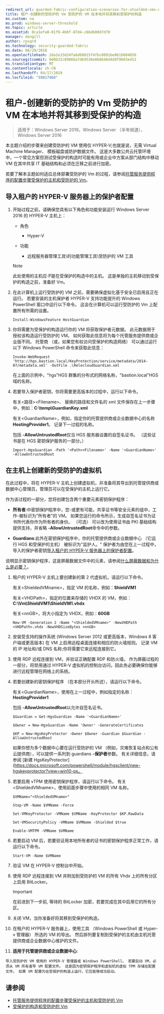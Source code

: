 ```yaml
---
redirect_url: guarded-fabric-configuration-scenarios-for-shielded-vms-overview.md
title: 租户-创建新的受防护的 Vm 受防护的 VM 在本地并将其移到受保护的构造
ms.custom: na
ms.prod: windows-server-threshold
ms.topic: article
ms.assetid: 0ca1efa0-01f9-4b6f-87d4-c66db00d7d70
manager: dongill
author: rpsqrd
ms.technology: security-guarded-fabric
ms.date: 08/29/2018
ms.openlocfilehash: 2da1e33d24fa6d68815f4fbc0891be0616004856
ms.sourcegitcommit: 0d0b32c8986ba7db9536e0b8648d4ddf9b03e452
ms.translationtype: MT
ms.contentlocale: zh-CN
ms.lasthandoff: 04/17/2019
ms.locfileid: "59817468"
---
```

# <a name="shielded-vms-for-tenants---creating-a-new-shielded-vm-on-premises-and-moving-it-to-a-guarded-fabric"></a>租户-创建新的受防护的 Vm 受防护的 VM 在本地并将其移到受保护的构造

>适用于：Windows Server 2019，Windows Server （半年频道），Windows Server 2016


<!-- NOTE THAT THIS FILE HAS A "redirect_url" LINE IN THE METADATA. EVENTUALLY WE WILL PROBABLY STRIP OUT THE DETAILED METADATA AND THE CONTENT BELOW, SO IT'S PURELY A REDIRECTED TOPIC. However, as of mid-November 2016, we're still deciding. -->



本主题介绍的步骤来创建受防护的 VM 使用仅 HYPER-V;也就是说，无需 Virtual Machine Manager、 模板磁盘或防护数据文件。 这是大多数公共云托管环境中，一个常见方案但测试受保护的构造时可能有用或企业中方案从部门结构中移动 VM 在其中共享 IT 基础结构和必须在迁移之前进行加密。

若要了解本主题如何适应总体部署受防护的 Vm 的过程，请参阅[托管服务提供程序的配置步骤受保护的主机和受防护的 Vm](guarded-fabric-configuration-scenarios-for-shielded-vms-overview.md)。

## <a name="import-the-guardian-configuration-on-the-tenant-hyper-v-server"></a>导入租户的 HYPER-V 服务器上的保护者配置

1.  开始过程之前，请确保您具有以下角色和功能安装运行 Windows Server 2016 的 HYPER-V 主机上：

    - 角色

        - Hyper-V

    - 功能

        - 远程服务器管理工具\\的功能管理工具\\受防护的 VM 工具

    > [!NOTE]
    > 此处使用的主机应*不*是在受保护的构造中的主机。 这是单独的主机移动到受保护的构造之前，准备好 Vm。

2.  在此计算机上运行受防护的 VM 之前，需要确保虚拟化基于安全已启用且正在运行。 若要安装的主机保护者 HYPER-V 支持功能提升的 Windows PowerShell 窗口中运行以下命令。 这会在计算机可以运行受防护的 Vm 上配置所有所需的设置。

        Install-WindowsFeature HostGuardian

3.  你将需要为受保护的构造运行你的 VM 将获取保护者元数据。 此元数据用于授权该构造运行受防护的 VM。 如何获取此信息将为每个托管服务提供商或企业版不同。 托管商 （或，如果您有权访问受保护的构造网络） 可以通过运行以下 Windows PowerShell 命令来获取此信息：

        Invoke-WebRequest 'http://hgs.bastion.local/KeyProtection/service/metadata/2014-07/metadata.xml' -OutFile .\RelecloudGuardian.xml

    在上面的示例中，"hgs"HGS 群集的分布式的网络名称，"bastion.local"HGS 域的名称。

4.  若要导入保护者密钥，你将需要更高版本的过程中，运行以下命令。

    有关&lt;路径&gt;&lt;Filename&gt;、 替换的路径和文件名的 xml 文件保存在上一步骤中，例如：**C:\\temp\\GuardianKey.xml**

    有关&lt;GuardianName&gt;，例如，指定你的托管提供商或企业数据中心的名称**HostingProvider1**。 记录下一过程的名称。

    包括 **-AllowUntrustedRoot**仅当 HGS 服务器设置的自签名证书。 （这些证书是在 HGS 密钥保护服务的一部分。）

        Import-HgsGuardian -Path '<Path><Filename>' -Name '<GuardianName>' -AllowUntrustedRoot

## <a name="create-a-new-shielded-virtual-machine-on-the-host"></a>在主机上创建新的受防护的虚拟机

在此过程中，将在 HYPER-V 主机上创建虚拟机，并准备将其导出到托管提供商或数据中心管理员，管理员可以在受保护的主机上运行它。

作为该过程的一部分，您将创建包含两个重要元素密钥保护程序：

-   **所有者**:中密钥保护程序中，您-或更有可能，共享证书等安全元素的组中，工作-被标识为"所有者"的 VM。 如果您运行的命令所示，生成自签名证书为证书所代表你作为所有者的身份。 （可选） 可以改为使用证书由 PKI 基础结构提供支持，并省略 **-AllowUntrustedRoot**命令中的参数。

-   **Guardians**:此外在密钥保护程序中，你的托管提供商或企业数据中心 （它运行 HGS 和受保护的主机） 被标识为"监护人。" 保护者为由您在上一过程中，导入的保护者密钥[导入租户的 HYPER-V 服务器上的保护者配置](#import-the-guardian-configuration-on-the-tenant-hyper-v-server)。

说明显示密钥保护程序，这是屏蔽数据文件中的元素，请参阅[什么屏蔽数据和为什么是必要？](guarded-fabric-and-shielded-vms.md#what-is-shielding-data-and-why-is-it-necessary)。

1.  租户的 HYPER-V 主机上要创建新的第 2 代虚拟机，请运行以下命令。

    有关&lt;ShieldedVMname&gt;，指定 VM 的名称，例如：**ShieldVM1**
    
    有关&lt;VHDPath&gt;，指定的位置来存储的 VHDX 的 VM，例如：**C:\\Vm\\ShieldVM1\\ShieldVM1.vhdx**
    
    有关&lt;nnGB&gt;，将大小指定为 VHDX，例如：**60GB**

        New-VM -Generation 2 -Name "<ShieldedVMname>" -NewVHDPath <VHDPath>.vhdx -NewVHDSizeBytes <nnGB>

2.  安装受支持的操作系统 (Windows Server 2012 或更高版本，Windows 8 客户端或更高版本) 在 VM 上启用远程桌面连接和相应的防火墙规则。 记录 VM 的 IP 地址和/或 DNS 名称;你将需要它来远程连接到它。

3.  使用 RDP 远程连接到 VM，并验证正确配置 RDP 和防火墙。 作为屏蔽过程的一部分，将禁用通过 HYPER-V 虚拟机的控制台访问，因此务必要确保你能够进行远程管理在网络上的系统。

4.  若要创建新的密钥保护程序 （在本部分开头所述），请运行以下命令。

    有关&lt;GuardianName&gt;，使用在上一过程中，例如指定的名称：**HostingProvider1**

    包括 **-AllowUntrustedRoot**以允许自签名证书。

        $Guardian = Get-HgsGuardian -Name '<GuardianName>'

        $Owner = New-HgsGuardian -Name 'Owner' -GenerateCertificates

        $KP = New-HgsKeyProtector -Owner $Owner -Guardian $Guardian -AllowUntrustedRoot

    如果你想为多个数据中心要在运行受防护的 VM （例如，灾难恢复站点和公有云提供商），可以提供一系列到 guardians **-保护者**参数。 有关详细信息，请参阅 [新建 HgsKeyProtector] (https://docs.microsoft.com/powershell/module/hgsclient/new-hgskeyprotector?view=win10-ps。

5.  若要启用 vTPM 使用密钥保护程序，请运行以下命令。 有关&lt;ShieldedVMname&gt;，使用前面步骤中使用的相同 VM 名称。

        $VMName="<ShieldedVMname>"

        Stop-VM -Name $VMName -Force

        Set-VMKeyProtector -VMName $VMName -KeyProtector $KP.RawData

        Set-VMSecurityPolicy -VMName $VMName -Shielded $true

        Enable-VMTPM -VMName $VMName

6.  若要启动 VM 后，若要验证用本地所有者的证书的密钥保护程序正常工作，请运行以下命令。

        Start-VM -Name $VMName

7.  验证 VM 在 HYPER-V 控制台中开始。

8.  使用 RDP 远程连接到 VM 并附加到受防护的 VM 的所有 Vhdx 上的所有分区上启用 BitLocker。

    > [!IMPORTANT]
    > 在前进到下一步前, 等待的 BitLocker 加密，若要完成在其中启用它的所有分区。

9.  关闭 VM，当你准备好将其移到受保护的构造。

10.  在租户的 HYPER-V 服务器上，使用工具 （Windows PowerShell 或 Hyper-v 管理器） 所选的 VM 的导出。 然后排列要复制到受保护的主机由主机托管提供商或企业数据中心维护的文件。

11.  **适用于托管提供商或企业数据中心**:

    导入受防护的 VM 使用的 HYPER-V 管理器或 Windows PowerShell。 若要启动 VM，必须从 VM 所有者导 VM 配置文件。 这是因为密钥保护程序和虚拟机的虚拟 TPM 存储在配置文件。 如果 VM 配置为在受保护的构造上运行，它应能够成功启动。

## <a name="see-also"></a>请参阅

- [托管服务提供程序的配置步骤受保护的主机和受防护的 Vm](guarded-fabric-configuration-scenarios-for-shielded-vms-overview.md)
- [受保护的构造和受防护的 Vm](guarded-fabric-and-shielded-vms-top-node.md)
